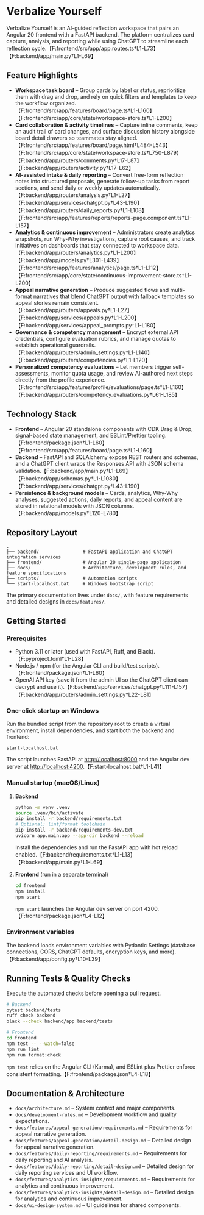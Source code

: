 # Verbalize Yourself

Verbalize Yourself is an AI-guided reflection workspace that pairs an Angular 20 frontend with a FastAPI backend. The platform centralizes card capture, analysis, and reporting while using ChatGPT to streamline each reflection cycle.【F:frontend/src/app/app.routes.ts†L1-L73】【F:backend/app/main.py†L1-L69】

## Feature Highlights
- **Workspace task board** – Group cards by label or status, reprioritize them with drag and drop, and rely on quick filters and templates to keep the workflow organized.【F:frontend/src/app/features/board/page.ts†L1-L160】【F:frontend/src/app/core/state/workspace-store.ts†L1-L200】
- **Card collaboration & activity timelines** – Capture inline comments, keep an audit trail of card changes, and surface discussion history alongside board detail drawers so teammates stay aligned.【F:frontend/src/app/features/board/page.html†L484-L543】【F:frontend/src/app/core/state/workspace-store.ts†L750-L879】【F:backend/app/routers/comments.py†L17-L87】【F:backend/app/routers/activity.py†L17-L62】
- **AI-assisted intake & daily reporting** – Convert free-form reflection notes into structured proposals, generate follow-up tasks from report sections, and send daily or weekly updates automatically.【F:backend/app/routers/analysis.py†L1-L27】【F:backend/app/services/chatgpt.py†L43-L190】【F:backend/app/routers/daily_reports.py†L1-L108】【F:frontend/src/app/features/reports/reports-page.component.ts†L1-L157】
- **Analytics & continuous improvement** – Administrators create analytics snapshots, run Why-Why investigations, capture root causes, and track initiatives on dashboards that stay connected to workspace data.【F:backend/app/routers/analytics.py†L1-L200】【F:backend/app/models.py†L301-L439】【F:frontend/src/app/features/analytics/page.ts†L1-L112】【F:frontend/src/app/core/state/continuous-improvement-store.ts†L1-L200】
- **Appeal narrative generation** – Produce suggested flows and multi-format narratives that blend ChatGPT output with fallback templates so appeal stories remain consistent.【F:backend/app/routers/appeals.py†L1-L27】【F:backend/app/services/appeals.py†L1-L200】【F:backend/app/services/appeal_prompts.py†L1-L180】
- **Governance & competency management** – Encrypt external API credentials, configure evaluation rubrics, and manage quotas to establish operational guardrails.【F:backend/app/routers/admin_settings.py†L1-L140】【F:backend/app/routers/competencies.py†L1-L120】
- **Personalized competency evaluations** – Let members trigger self-assessments, monitor quota usage, and review AI-authored next steps directly from the profile experience.【F:frontend/src/app/features/profile/evaluations/page.ts†L1-L160】【F:backend/app/routers/competency_evaluations.py†L61-L185】

## Technology Stack
- **Frontend** – Angular 20 standalone components with CDK Drag & Drop, signal-based state management, and ESLint/Prettier tooling.【F:frontend/package.json†L1-L60】【F:frontend/src/app/features/board/page.ts†L1-L160】
- **Backend** – FastAPI and SQLAlchemy expose REST routers and schemas, and a ChatGPT client wraps the Responses API with JSON schema validation.【F:backend/app/main.py†L1-L69】【F:backend/app/schemas.py†L1-L1080】【F:backend/app/services/chatgpt.py†L43-L190】
- **Persistence & background models** – Cards, analytics, Why-Why analyses, suggested actions, daily reports, and appeal content are stored in relational models with JSON columns.【F:backend/app/models.py†L120-L780】

## Repository Layout
```
.
├── backend/                # FastAPI application and ChatGPT integration services
├── frontend/               # Angular 20 single-page application
├── docs/                   # Architecture, development rules, and feature specifications
├── scripts/                # Automation scripts
└── start-localhost.bat     # Windows bootstrap script
```
The primary documentation lives under `docs/`, with feature requirements and detailed designs in `docs/features/`.

## Getting Started
### Prerequisites
- Python 3.11 or later (used with FastAPI, Ruff, and Black).【F:pyproject.toml†L1-L28】
- Node.js / npm (for the Angular CLI and build/test scripts).【F:frontend/package.json†L1-L60】
- OpenAI API key (save it from the admin UI so the ChatGPT client can decrypt and use it).【F:backend/app/services/chatgpt.py†L111-L157】【F:backend/app/routers/admin_settings.py†L22-L81】

### One-click startup on Windows
Run the bundled script from the repository root to create a virtual environment, install dependencies, and start both the backend and frontend:
```
start-localhost.bat
```
The script launches FastAPI at <http://localhost:8000> and the Angular dev server at <http://localhost:4200>.【F:start-localhost.bat†L1-L41】

### Manual startup (macOS/Linux)
1. **Backend**
   ```bash
   python -m venv .venv
   source .venv/bin/activate
   pip install -r backend/requirements.txt
   # Optional: lint/format toolchain
   pip install -r backend/requirements-dev.txt
   uvicorn app.main:app --app-dir backend --reload
   ```
   Install the dependencies and run the FastAPI app with hot reload enabled.【F:backend/requirements.txt†L1-L13】【F:backend/app/main.py†L1-L69】

2. **Frontend** (run in a separate terminal)
   ```bash
   cd frontend
   npm install
   npm start
   ```
   `npm start` launches the Angular dev server on port 4200.【F:frontend/package.json†L4-L12】

### Environment variables
The backend loads environment variables with Pydantic Settings (database connections, CORS, ChatGPT defaults, encryption keys, and more).【F:backend/app/config.py†L10-L39】

## Running Tests & Quality Checks
Execute the automated checks before opening a pull request.
```bash
# Backend
pytest backend/tests
ruff check backend
black --check backend/app backend/tests

# Frontend
cd frontend
npm test -- --watch=false
npm run lint
npm run format:check
```
`npm test` relies on the Angular CLI (Karma), and ESLint plus Prettier enforce consistent formatting.【F:frontend/package.json†L4-L18】

## Documentation & Architecture
- `docs/architecture.md` – System context and major components.
- `docs/development-rules.md` – Development workflow and quality expectations.
- `docs/features/appeal-generation/requirements.md` – Requirements for appeal narrative generation.
- `docs/features/appeal-generation/detail-design.md` – Detailed design for appeal narrative generation.
- `docs/features/daily-reporting/requirements.md` – Requirements for daily reporting and AI analysis.
- `docs/features/daily-reporting/detail-design.md` – Detailed design for daily reporting services and UI workflow.
- `docs/features/analytics-insights/requirements.md` – Requirements for analytics and continuous improvement.
- `docs/features/analytics-insights/detail-design.md` – Detailed design for analytics and continuous improvement.
- `docs/ui-design-system.md` – UI guidelines for shared components.

